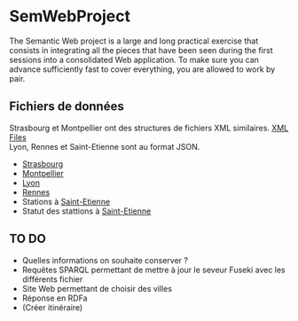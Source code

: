 # SemWebProject

The Semantic Web project is a large and long practical exercise that consists in integrating all the pieces that have been seen during the first sessions into a consolidated Web application. To make sure you can advance sufficiently fast to cover everything, you are allowed to work by pair.

## Fichiers de données

Strasbourg et Montpellier ont des structures de fichiers XML similaires. [XML Files](https://data.montpellier3m.fr/dataset/disponibilite-des-places-velomagg-en-temps-reel)  
Lyon, Rennes et Saint-Etienne sont au format JSON.  
- [Strasbourg](http://velhop.strasbourg.eu/tvcstations.xml)
- [Montpellier](https://data.montpellier3m.fr/sites/default/files/ressources/TAM_MMM_VELOMAG.xml)
- [Lyon](https://download.data.grandlyon.com/wfs/rdata?SERVICE=WFS&VERSION=1.1.0&outputformat=GEOJSON&request=GetFeature&typename=jcd_jcdecaux.jcdvelov&SRSNAME=urn:ogc:def:crs:EPSG::4171)
- [Rennes](https://data.rennesmetropole.fr/api/records/1.0/search/?dataset=etat-des-stations-le-velo-star-en-temps-reel)
- Stations à [Saint-Etienne](https://saint-etienne-gbfs.klervi.net/gbfs/en/station_information.json)
- Statut des stattions à [Saint-Etienne](https://saint-etienne-gbfs.klervi.net/gbfs/en/station_status.json)

## TO DO 

- Quelles informations on souhaite conserver ?
- Requêtes SPARQL permettant de mettre à jour le seveur Fuseki avec les différents fichier
- Site Web permettant de choisir des villes
- Réponse en RDFa
- (Créer itinéraire)